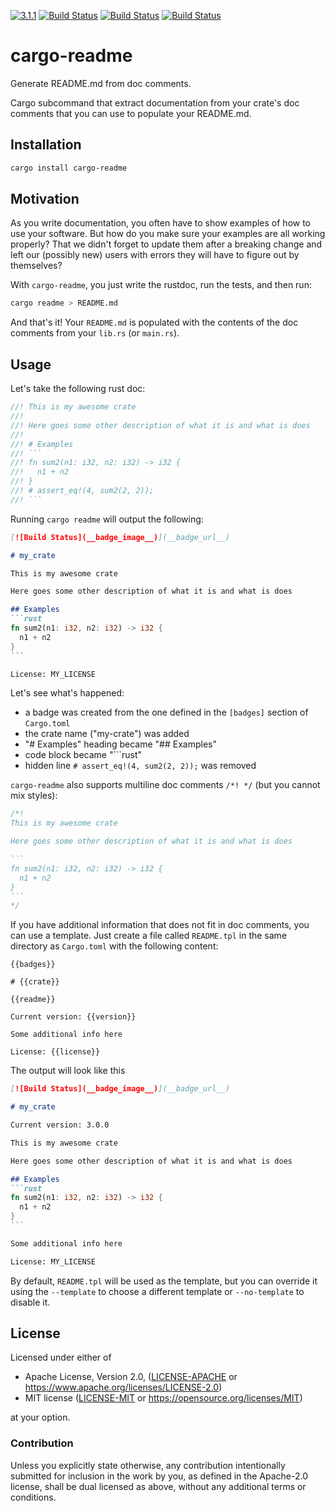 [![3.1.1](https://img.shields.io/badge/crates.io-v3.1.1-blue.svg?longCache=true)](https://crates.io/crates/cargo-readme/3.1.1)
[![Build Status](https://ci.appveyor.com/api/projects/status/github/livioribeiro/cargo-readme?branch=master&svg=true)](https://ci.appveyor.com/project/livioribeiro/cargo-readme/branch/master)
[![Build Status](https://circleci.com/gh/livioribeiro/cargo-readme/tree/master.svg?style=shield)](https://circleci.com/gh/livioribeiro/cargo-readme/cargo-readme/tree/master)
[![Build Status](https://travis-ci.org/livioribeiro/cargo-readme.svg?branch=master)](https://travis-ci.org/livioribeiro/cargo-readme)

# cargo-readme

Generate README.md from doc comments.

Cargo subcommand that extract documentation from your crate's doc comments that you can use to
populate your README.md.

## Installation

```sh
cargo install cargo-readme
```

## Motivation

As you write documentation, you often have to show examples of how to use your software. But
how do you make sure your examples are all working properly? That we didn't forget to update
them after a breaking change and left our (possibly new) users with errors they will have to
figure out by themselves?

With `cargo-readme`, you just write the rustdoc, run the tests, and then run:

```sh
cargo readme > README.md
```

And that's it! Your `README.md` is populated with the contents of the doc comments from your
`lib.rs` (or `main.rs`).

## Usage

Let's take the following rust doc:

```rust
//! This is my awesome crate
//!
//! Here goes some other description of what it is and what is does
//!
//! # Examples
//! ```
//! fn sum2(n1: i32, n2: i32) -> i32 {
//!   n1 + n2
//! }
//! # assert_eq!(4, sum2(2, 2));
//! ```
```

Running `cargo readme` will output the following:

~~~markdown
[![Build Status](__badge_image__)](__badge_url__)

# my_crate

This is my awesome crate

Here goes some other description of what it is and what is does

## Examples
```rust
fn sum2(n1: i32, n2: i32) -> i32 {
  n1 + n2
}
```

License: MY_LICENSE
~~~

Let's see what's happened:

- a badge was created from the one defined in the `[badges]` section of `Cargo.toml`
- the crate name ("my-crate") was added
- "# Examples" heading became "## Examples"
- code block became "```rust"
- hidden line `# assert_eq!(4, sum2(2, 2));` was removed

`cargo-readme` also supports multiline doc comments `/*! */` (but you cannot mix styles):

~~~rust
/*!
This is my awesome crate

Here goes some other description of what it is and what is does

```
fn sum2(n1: i32, n2: i32) -> i32 {
  n1 + n2
}
```
*/
~~~

If you have additional information that does not fit in doc comments, you can use a template.
Just create a file called `README.tpl` in the same directory as `Cargo.toml` with the following
content:

```tpl
{{badges}}

# {{crate}}

{{readme}}

Current version: {{version}}

Some additional info here

License: {{license}}
```

The output will look like this

~~~markdown
[![Build Status](__badge_image__)](__badge_url__)

# my_crate

Current version: 3.0.0

This is my awesome crate

Here goes some other description of what it is and what is does

## Examples
```rust
fn sum2(n1: i32, n2: i32) -> i32 {
  n1 + n2
}
```

Some additional info here

License: MY_LICENSE
~~~

By default, `README.tpl` will be used as the template, but you can override it using the
`--template` to choose a different template or `--no-template` to disable it.

## License

Licensed under either of

* Apache License, Version 2.0, ([LICENSE-APACHE](LICENSE-APACHE) or https://www.apache.org/licenses/LICENSE-2.0)
* MIT license ([LICENSE-MIT](LICENSE-MIT) or https://opensource.org/licenses/MIT)

at your option.

### Contribution

Unless you explicitly state otherwise, any contribution intentionally
submitted for inclusion in the work by you, as defined in the Apache-2.0
license, shall be dual licensed as above, without any additional terms or
conditions.
